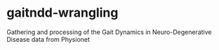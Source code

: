 # gaitndd-wrangling
Gathering and processing of the Gait Dynamics in Neuro-Degenerative Disease data from Physionet
